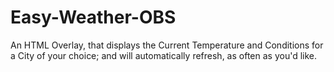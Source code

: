 # Easy-Weather-OBS
An HTML Overlay, that displays the Current Temperature and Conditions for a City of your choice; and will automatically refresh, as often as you'd like.
